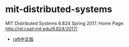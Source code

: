 # mit-distributed-systems
MIT Distributed Systems 6.824 Spring 2017.
Home Page: http://nil.csail.mit.edu/6.824/2017/

* [raft中文版](https://github.com/maemual/raft-zh_cn/blob/master/raft-zh_cn.md)
